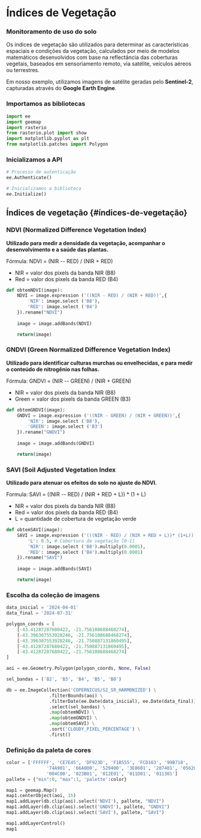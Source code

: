 # Índices de Vegetação

### Monitoramento de uso do solo

Os índices de vegetação são utilizados para determinar as
características espaciais e condições da vegetação, calculados por meio
de modelos matemáticos desenvolvidos com base na reflectância das
coberturas vegetais, baseados em sensoriamento remoto, via satélite,
veículos aéreos ou terrestres.

Em nosso exemplo, utilizamos imagens de satélite geradas pelo
**Sentinel-2**, capturadas através do **Google Earth Engine**.

### Importamos as bibliotecas

``` python
import ee
import geemap
import rasterio
from rasterio.plot import show
import matplotlib.pyplot as plt
from matplotlib.patches import Polygon
```

### Inicializamos a API

``` python
# Processo de autenticação
ee.Authenticate()

# Inicializamos a biblioteca
ee.Initialize()
```


## Índices de vegetação {#índices-de-vegetação}

### NDVI (Normalized Difference Vegetation Index)

**Utilizado para medir a densidade da vegetação, acompanhar o
desenvolvimento e a saúde das plantas.**

Fórmula: NDVI = (NIR -- RED) / (NIR + RED)

-   NIR = valor dos pixels da banda NIR (B8)
-   Red = valor dos pixels da banda RED (B4)

``` python
def obtemNDVI(image):
    NDVI = image.expression ('((NIR - RED) / (NIR + RED))',{
        'NIR': image.select ('B8'),
        'RED': image.select ('B4')
    }).rename("NDVI")
    
    image = image.addBands(NDVI)

    return(image)
```

### GNDVI (Green Normalized Difference Vegetation Index)

**Utilizado para identificar culturas murchas ou envelhecidas, e para
medir o conteúdo de nitrogênio nas folhas.**

Fórmula: GNDVI = (NIR -- GREEN) / (NIR + GREEN)

-   NIR = valor dos pixels da banda NIR (B8)
-   Green = valor dos pixels da banda GREEN (B3)

``` python
def obtemGNDVI(image):
    GNDVI = image.expression ('((NIR - GREEN) / (NIR + GREEN))',{
        'NIR': image.select ('B8'),
        'GREEN': image.select ('B3')
    }).rename("GNDVI")
    
    image = image.addBands(GNDVI)

    return(image)
```

### SAVI (Soil Adjusted Vegetation Index

**Utilizado para atenuar os efeitos do solo no ajuste do NDVI.**

Formula: SAVI = ((NIR -- RED) / (NIR + RED + L)) \* (1 + L)

-   NIR = valor dos pixels da banda NIR (B8)
-   Red = valor dos pixels da banda RED (B4)
-   L = quantidade de cobertura de vegetação verde

``` python
def obtemSAVI(image):
    SAVI = image.expression ('(((NIR - RED) / (NIR + RED + L))* (1+L))',{
        'L': 0.5, # Cobertura de vegetação [0-1]
        'NIR': image.select ('B8').multiply(0.0001),
        'RED': image.select ('B4').multiply(0.0001)
    }).rename("SAVI")
    
    image = image.addBands(SAVI)

    return(image)
```

### Escolha da coleção de imagens

``` python
data_inicial = '2024-04-01'
data_final = '2024-07-31'

polygon_coords = [
    [-43.41287287680422, -21.756108688468274],
    [-43.396307553928246, -21.756108688468274],
    [-43.396307553928246, -21.750887131860495],
    [-43.41287287680422, -21.750887131860495],
    [-43.41287287680422, -21.756108688468274]
]

aoi = ee.Geometry.Polygon(polygon_coords, None, False)

sel_bandas = ('B2', 'B3', 'B4', 'B5', 'B8')

db = ee.ImageCollection('COPERNICUS/S2_SR_HARMONIZED') \
                .filterBounds(aoi) \
                .filterDate(ee.Date(data_inicial), ee.Date(data_final)) \
                .select(sel_bandas) \
                .map(obtemNDVI) \
                .map(obtemGNDVI) \
                .map(obtemSAVI) \
                .sort('CLOUDY_PIXEL_PERCENTAGE') \
                .first()
```

### Definição da paleta de cores

``` python
color = ['FFFFFF', 'CE7E45', 'DF923D', 'F1B555', 'FCD163', '99B718',
               '74A901', '66A000', '529400', '3E8601', '207401', '056201',
               '004C00', '023B01', '012E01', '011D01', '011301']
pallete = {"min":0, "max":1, 'palette':color}
```

``` python
map1 = geemap.Map()
map1.centerObject(aoi, 15)
map1.addLayer(db.clip(aoi).select('NDVI'), pallete, "NDVI")
map1.addLayer(db.clip(aoi).select('GNDVI'), pallete, "GNDVI")
map1.addLayer(db.clip(aoi).select('SAVI'), pallete, "SAVI")

map1.addLayerControl()
map1
```

[](https://guiajf.github.io/idxv/map1.html)

